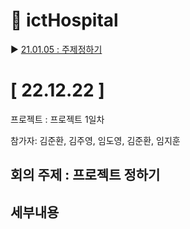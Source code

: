 # 🏥 ictHospital


▶ [21.01.05 : 주제정하기](#-221222-) <br/>

# [ 22.12.22 ]

프로젝트 : 프로젝트 1일차

참가자: 김준환, 김주영, 임도영, 김준환, 임지훈

## 회의 주제 : 프로젝트 정하기

## 세부내용
